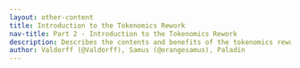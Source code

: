 ```yaml
---
layout: other-content
title: Introduction to the Tokenomics Rework
nav-title: Part 2 - Introduction to the Tokenomics Rework
description: Describes the contents and benefits of the tokenomics rework at a high level in comparison to the existing tokenomics. 
author: Valdorff (@Valdorff), Samus (@orangesamus), Paladin
---
```

